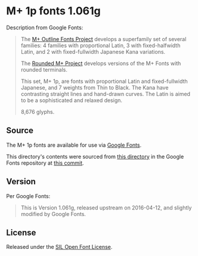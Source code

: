 # M+ 1p fonts 1.061g

Description from Google Fonts:

> The [M+ Outline Fonts
> Project](http://mplus-fonts.sourceforge.jp/mplus-outline-fonts/) develops a
> superfamily set of several families: 4 families with proportional Latin, 3
> with fixed-halfwidth Latin, and 2 with fixed-fullwidth Japanese Kana
> variations.
> 
> The [Rounded M+ Project](http://jikasei.me/font/rounded-mplus/) develops
> versions of the M+ Fonts with rounded terminals.
> 
> This set, M+ 1p, are fonts with proportional Latin and fixed-fullwidth
> Japanese, and 7 weights from Thin to Black.  The Kana have contrasting
> straight lines and hand-drawn curves. The Latin is aimed to be a
> sophisticated and relaxed design.
>
> 8,676 glyphs.

## Source

The M+ 1p fonts are available for use via [Google Fonts][gf-m+1p].

This directory's contents were sourced from [this directory][gf-repo-m+1p-dir] in
the Google Fonts repository at [this commit][gf-repo-m+1p-commit].

## Version

Per Google Fonts:

> This is Version 1.061g, released upstream on 2016-04-12, and slightly
> modified by Google Fonts.

## License

Released under the [SIL Open Font License](LICENSE).

[gf-m+1p]: https://fonts.google.com/specimen/M+PLUS+1p
[gf-repo-m+1p-dir]: https://github.com/google/fonts/tree/master/ofl/mplus1p
[gf-repo-m+1p-commit]: https://github.com/google/fonts/tree/bf19077ade7be4fb171532fb14f94391406a01c6/ofl/mplus1p
